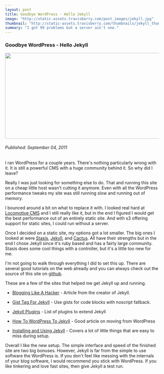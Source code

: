 ```yaml
--- 
layout: post
title: Goodbye WordPress - Hello Jekyll
image: "http://static-assets.travisberry.com/post_images/jekyll.jpg"
thumbnail: "http://static-assets.travisberry.com/thumbnails/jekyll_thumb.jpg"
summary: "I got 99 problems but a server ain't one."
---
```

<article class="post clearfix">
  <h3>Goodbye WordPress - Hello Jekyll</h3>
  <a href="http://www.flickr.com/photos/oldeyankee/2698654569/sizes/o/" class="postImageLink"><img src="http://static-assets.travisberry.com/post_images/jekyll.jpg" alt="" class="thumbnail alignleft" width=640 height=280 /></a>
  <h6>Published: September 04, 2011</h6>

I ran WordPress for a couple years. There's nothing particularly wrong with it. It is still a powerful CMS with a huge community behind it. So why did I leave?

Really I was just looking for something else to do. That and running this site on a cheap little host wasn't cutting it anymore. Even with all the WordPress performance tweaks my site was still running slow and running out of memory. 
<div class="clearfix"></div>

I bounced around a bit on what to replace it with. I looked real hard at [Locomotive CMS](http://www.locomotivecms.com/) and I still really like it, but in the end I figured I would get the best performance out of an entirely static site. And with s3 offering support for static sites, I could run without a server.

Once I decided on a static site, my options got a lot smaller. The big ones I looked at were [Stasis](http://stasis.me/), [Jekyll](http://jekyllrb.com/), and [Cactus](https://github.com/koenbok/Cactus). All have their strengths but in the end I chose Jekyll since it's ruby based and has a fairly large community. Stasis does some cool things with a controller, but it's a little too new for me.

I'm not going to walk through everything I did to set this up. There are several good tutorials on the web already and you can always check out the source of this site on [github](https://github.com/ninetwentyfour/travisberry_com_static).

These are a few of the sites that helped me get Jekyll up and running.

- [Blogging Like A Hacker](http://tom.preston-werner.com/2008/11/17/blogging-like-a-hacker.html) - Article from the creator of Jekyll.

- [Gist Tag For Jekyll](http://brandontilley.com/2011/01/30/gist-tag-for-jekyll.html) - Use gists for code blocks with noscript fallback.

- [Jekyll Plugins](https://github.com/kinnetica/jekyll-plugins) - List of plugins to extend Jekyll

- [How To WordPress To Jekyll](http://paulstamatiou.com/how-to-wordpress-to-jekyll) - Good article on moving from WordPress

- [Installing and Using Jekyll](http://vitobotta.com/how-to-migrate-from-wordpress-to-jekyll/#installing-and-using-jekyll) - Covers a lot of little things that are easy to miss during setup.

Overall I like the new setup. The simple interface and speed of the finished site are two big bonuses. However, Jekyll is far from the simple to use software the WordPress is. If you don't feel like messing with the internals of your blog software, I would recommend you stick with WordPress. If you like tinkering and love fast sites, then give Jekyll a test run.


</article>
